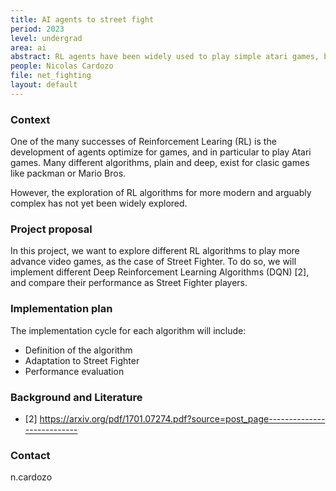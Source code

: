 ```yaml
---
title: AI agents to street fight
period: 2023
level: undergrad
area: ai
abstract: RL agents have been widely used to play simple atari games, but can they cope with more complex ones?
people: Nicolas Cardozo
file: net_fighting
layout: default
---
```


### Context

One of the many successes of Reinforcement Learing (RL) is the development of agents optimize for games, and in particular to play Atari games. Many different algorithms, plain and deep, exist for clasic games like packman or Mario Bros.

However, the exploration of RL algorithms for more modern and arguably complex has not yet been widely explored.

### Project proposal

In this project, we want to explore different RL algorithms to play more advance video games, as the case of Street Fighter. To do so, we will implement different Deep Reinforcement Learning Algorithms (DQN) [2], and compare their performance as Street Fighter players.

### Implementation plan

The implementation cycle for each algorithm will include:

- Definition of the algorithm
- Adaptation to Street Fighter
- Performance evaluation

### Background and Literature
[//]: <> (Link muerto. - [1] <https://d1wqtxts1xzle7.cloudfront.net/38529120/9780262257053_index-libre.pdf?1440112186=&response-content-disposition=inline%3B+filename%3DReinforcement_Learning_index_Index.pdf&Expires=1671474017&Signature=NY2Na7w~vl5DAQwAnnpu~Xcn1cvw-qnOjAdUMznPIJKdksFhY8k13rsWtBMnkcy8FeJpPEs-DpSq-ym-ADc8jsAiTeo4knkp~XA1aXXsFjR8ukCr2LzJGrTWxBiCiYJUazuA-gjEP9woTrnvjIR10pUuKmLGZcuGnEFBjqIxQwS3euNzKFbakzkK4ZETktoXi5xgvJ6aBPlSTzwU5GNfE4C2lX3St2eZpwsIsIIxi5Eh5~FRGZwztmhkgHDLBJPZDAbgrOrVUkzI~VCjS9pY0AF~cCTlZzoTN74VO0dGcgxxMoHwIz9t94USh7X92fvZoWGQFjZfxv8M~pqpGNAM6w__&Key-Pair-Id=APKAJLOHF5GGSLRBV4ZA>)
- [2] <https://arxiv.org/pdf/1701.07274.pdf?source=post_page--------------------------->

### Contact

n.cardozo

